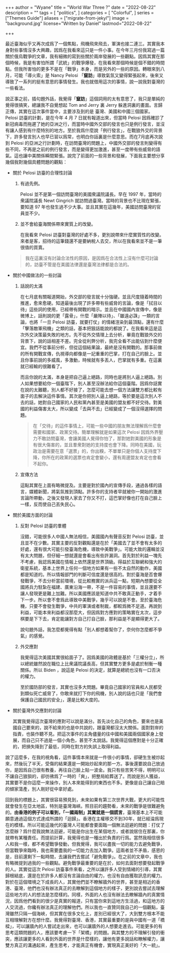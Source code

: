 +++
author = "Wyane"
title = "World War Three ?"
date = "2022-08-22"
description = ""
tags = [
    "politics",
]
categories = [
    "Colorful",
]
series = ["Themes Guide"]
aliases = ["migrate-from-jekyl"]
image = "background.jpg"
license="Written by Daniel"
lastmod="2022-08-22"

+++

​        最近臺海似乎又再次成爲了一個焦點，飛機飛來飛去，軍演也接二連三。其實我本身對些事情沒多大興趣，因爲在我看來這只是一件小事。在今年三月份我寫過一篇關於俄烏戰爭的文章，我有細微的寫到些關於兩岸發展的一些觀點。因爲其實在那個時候，我是有害怕所謂「武統」的戰爭爆發，在我看來那個時候是個不錯的時間點。但我所害怕的更多不是在「戰爭」本身，而是另外的一些的原因。轉眼來到八月，可能「導火索」是 Nancy Pelosi 「**竄訪**」導致氣氛又變得緊張起來，後來又導致了一系列的挺有意思的事情發生。我也就借用這次的事情，說一說我對臺灣的一些看法。

​        說正事之前，插句題外話，我覺得「**竄訪**」這個詞用的太有意思了，我只是單純的覺得很搞笑，總讓我不自覺想起 Tom and Jerry 裏 Jerry 躲進洞裏的畫面。言歸正傳，其實在這次事件當中，主要涉及到的是 臺灣、美國和中國三個國家。Pelosi 訪臺的計劃，是在今年 4 月 7 日就有報道出來，但當時 Pelosi 因爲確診了新冠病毒而拖遲了她的亞洲之行，而當時中國外交部的發言也只是例行發言，並沒有讓人感到有什麼特別的地方。至於我爲什麼說「例行發言」，在戰狼外交的背景下，許多發言別人也早已習以爲常，也明白你話裏是什麼意思。而在7月底再次說到 Pelosi 的亞洲之行計劃時，在訪問臺灣的問題上，中國外交部的發言則變得有些不同，不再是之前的例行發言，而是變得更加激進，甚至一度帶有些威脅的語氣。這也讓中美關係瞬間緊張。說完了前面的一些背景和發展，下面我主要想分享幾個我對幾個具體問題的觀點：

   * 關於 Pelosi 訪臺的合理性討論

     1. 有過先例。 

        Pelosi 並不是第一個訪問臺灣的美國衆議院議長。早在 1997 年，當時的衆議院議長 Newt Gingrich 就訪問過臺灣。當時的背景也不比現在緊張，要知道 97 年也發生過不少大事。並且其實在這幾年，美國訪問臺灣的官員並不少。

     2. 並不會給臺海關係帶來實質上的改變。

        在我看來 Pelosi 訪臺對臺灣的好處不多，更別說帶來什麼實質性的改變。來者是客，招待的這筆錢還不是要納稅人去交，所以在我看來並不是一筆很值的買賣。

     > 我在這裏沒有討論合法性的原因，是因爲在合法性上沒有什麼可討論的，訪臺不管是在美國法律還是臺灣法律都是合法的。

   * 關於中國做法的一些討論

     1. 話說的太滿

        在七月底有關報道開始，外交部的發言就十分強硬。並且尺度隨着時間的推進，愈來愈硬。知道最後出現了許多帶有些威脅的言論，像是「拭目以待」這些詞的使用，已經帶有開戰的暗示。並且在中國國內宣傳中，像是微博上，話則說的更「露骨」，什麼「嚴陣以待」、「雖遠必誅」一類的言論，也將「一旦 Pelosi 訪臺，就要打仗」的情緒渲染到最頂點，還有什麼「擊落敵軍飛機」之類的話，基本把狠話能說的都說了。在我看來這是這次外交決策最失敗的地方。先不從外交情理上去分析，畢竟在戰狼外交的背景下，說的話相差不差。完全從利弊分析，我完全看不出能佔到什麼便宜。我們不從事前分析，但從這個結果論，最終是沒有開戰的。那事前做的所有開戰宣傳，仇視導向都像是一記重重的巴掌，打在自己的臉上。並且你事前說的多威風，多激動，時候就有多丟人，巴掌就有多重。在這裏就已經輸的很難看了。

        而且你說的太滿，本身是把自己逼上絕路，同時也是將別人逼上絕路。別人如果想要給你一個臺階下，別人甚至沒辦法給你這個臺階。因爲你話實在說的太難聽，別人都不好接了，怎麼可能去想一個方法讓雙方都比較有面子的去解決這件事情。其次是你把別人逼上絕路，等於要是這次別人不去的話，她對自己國家的人民和黨內甚至是美國的盟友都不好交待。對美國的利益傷害太大，所以變成「去與不去」已經變成了一個沒得選擇的問題。

        > 在「交待」的這件事情上，可能一些中國的朋友無法理解爲什麼會需要和國家、政黨交待。簡單理解就是如果這次 Pelosi 因爲外界壓力不敢訪問臺灣，會讓美國人覺得你怕了，那對她對美國的形象是有很大傷害的，並且羣衆對她的支持度也會下降。同時在美國，玩政治是需要在意「選票」的，你出糗，不單單只是你個人支持度下降，你所在的政黨的選票也肯定會變小，還有周邊盟友肯定也會看不起你。

     2. 宣傳方法

        這點其實在上面有略微提及。主要是對於國內的宣傳手段，通過各樣的語言，媒體新聞，將氣氛推到頂點。許多你的支持者早就被你一開始的激進言論所帶動，之後又發現人家去了你又不打，這巴掌好像也打在自己臉上一樣，反而使自己丟失民心。

   * 關於美國方面的討論

     1. 反對 Pelosi 訪臺的羣體

        沒錯，可能很多人中國人無法相信，美國國內有聲音反對 Pelosi 訪臺，並且並不在少數。其實主要的反對觀點還是在於「美國去了並不會有太多的好處，還有很大可能引發臺海危機，導致中美戰爭」。可能大致的邏輯並沒有太大問題，但仔細一想就還是會看出有些許漏洞。首先對於利益一塊先不考慮，我認爲美國在情報上依然還是世界頂級。得益於互聯網和強大的衛星系統，基本上世界上任何一個地方如果有一些不太自然的動作，美國都是知道的。所以情報部門的判斷可信度還是很高的。對於臺海是否會爆發戰爭，不去分析當前環境，從比較務實的派兵這一點，短期內想要從全國將兵力駐紮在福建、廣東沿海一帶，不是一件容易的事情，並且還要不讓人發現更是難上加難。所以美國應該是知道中共不敢真正動手，才着手下一步。所以會不會爲此導致中美戰爭，幾乎可以說是不會。至於臺海危機，只要不會發生戰爭，中共的軍演或者制裁，都較爲微不足道。再說到利益，可能本來利益都沒那麼大，但因爲對方應對的策略實在太次，這步棋要是下下去，肯定能讓對方自己打自己臉，那利益是不是顯得更大了。

        說句題外話，我怎麼都覺得有點「別人都想着幫你了，奈何你怎麼都不爭氣」的感覺。

     2. 外交應對

        我覺得這次美國其實很給面子了。因爲美國的政體是基於「三權分立」，所以總統雖然說在職位上比衆議院議長高，但其實雙方更多是處於制衡一種關係。所以 Biden ，說這是 Pelosi 的決定，就算是總統也沒有一口否決的權力。

        至於國防部的發言，其實也沒多大問題。畢竟自己國家的官員和人民都受到類似死亡威脅了，你敢來就打下你的飛機，別人說的話也只是「我們會保護自己國民的安全」，還是比較大度的。

   * 關於臺灣外交應對的討論

     其實我覺得這次臺灣的應對可以說是滿分。首先淡化自己的角色，要來也是美國自己要來的，說不給來的也是中共說的，跟臺灣都沒太大關係。面對對岸的指責，也裝作聽不見。把這次事件的主角儘量的往中國和美國兩個國家身上發展，而自己只不過是一個小角色，甚至不太說話。我覺得這個應對是十分正確的，把損失降到了最低，同時在對方的失誤上取得利益。

​        說了這麼多，在我的視角看，這件事情本來就是一件很小的事情，卻硬生生被炒起來，然後玩了半天，受傷的結果還是一開始炒起來的那一方。事後還要說自己放過你，是因爲自己很有教養，再往自己臉上貼一波金。我只有些苦笑不得，明明可以不讓自己狼狽的，卻彷彿爲了一時的「爽」，把整局給葬送了。而說是別人獲益，其實要不是你這麼一來操作，別人本來能得到的東西也不多。更像是自己讓自己賠的傾家蕩產，別人剛好從中拿好處。

​        回到我的標題上，其實很容易預見到，未來如果有第三次世界大戰，更大的可能性就會發生在亞太地區，特別是臺灣海峽。照目前的趨勢看，未來的戰爭是很難避免的。**由香港的例子可以看到，「一國兩制」其實就是一個謊言**，臺灣基本上不可能願意通過這個方式達成所謂的「迴歸」。香港在主權移交不到30年，就已經淪爲現在的模樣。所以可能這幾代的臺灣人可能都會要面臨一個無法迴避的問題：打仗了怎麼辦？爲什麼我說無法迴避，可能是你出生在某個地方，或者說居住在那裏，你就帶有某種責任。而提前計算，我覺得也是一種出於負責的行爲。當然我相信很多人和我一樣，都不希望戰爭發動，但我覺得，我可以盡我一切的能力去避免戰爭，但當戰爭來臨時，我也需要盡我的一切能力去加入戰爭。這兩者並不矛盾，感恩的是，目前還剩下一點時間，去讓我們去嘗試「避免戰爭」。在之前的文章中，我也有略微提到過我的一些觀點。避免戰爭最重要的是在於，如何去面對想要發起戰爭的人。其實從這次 Pelosi 訪臺事件來看，之所以讓許多人受到情緒的引導，其實歸根結底，還是在於許多人都沒有言論自由的權力，也沒有自由獲取訊息的權力。對於在這個環境之下成長的人，其實他們並不瞭解牆外的世界，甚至是相近的香港、臺灣，他們也沒有辦法真正的去瞭解到這個地方的樣子，更別說去嘗試去理解這些地方的人的想法是怎麼樣的。同樣，外面的人也沒有辦法去瞭解牆內的真實情況，因爲他們看到的很少是真實的報道，只有當你來到這地方生活過，和這地方的人交流過，你纔有辦法真正的理解他們。所以我也一直贊同我自己的一個觀點，臺灣雖然只隔一個海峽，但其實在很多文化上，差別已經很大了，大到雙方根本不能互相理解對方在想什麼。我覺得對臺灣、香港，其實最重要的是與中國有一道「橋樑」，可以讓牆內的人嘗試走出來，也可以讓牆外的人想要走進去。可能更多的有思考這類問題的人，應該要考慮一下「架橋」的問題。與其雙方的不理解引發的衝突，應該讓更多的人看到外面的世界是什麼樣的，讓他有更多說話和瞭解權力，讓雙方真正的溝通起來，產生思考，才能真正有機會，實現真正美好的「大一統」。

